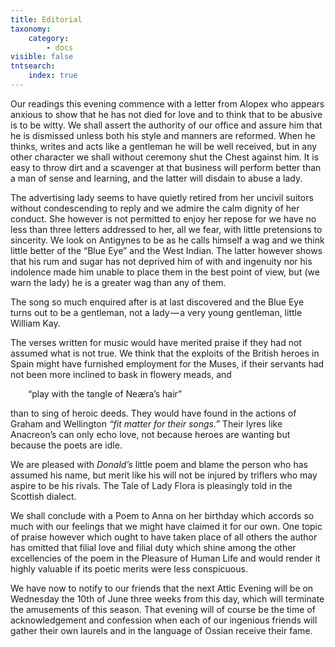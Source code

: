 ```yaml
---
title: Editorial
taxonomy:
    category:
        - docs
visible: false
tntsearch:
    index: true
---
```


Our readings this evening commence with a letter from Alopex who appears anxious to show that he has not died for love and to think that to be abusive is to be witty. We shall assert the authority of our office and assure him that he is dismissed unless both his style and manners are reformed. When he thinks, writes and acts like a gentleman he will be well received, but in any other character we shall without ceremony shut the Chest against him. It is easy to throw dirt and a scavenger at that business will perform better than a man of sense and learning, and the latter will disdain to abuse a lady.  

The advertising lady seems to have quietly retired from her uncivil suitors without condescending to reply and we admire the calm dignity of her conduct. She however is not permitted to enjoy her repose for we have no less than three letters addressed to her, all we fear, with little pretensions to sincerity. We look on Antigynes to be as he calls himself a wag and we think little better of the “Blue Eye” and the West Indian. The latter however shows that his rum and sugar has not deprived him of with and ingenuity nor his indolence made him unable to place them in the best point of view, but (we warn the lady) he is a greater wag than any of them.  

The song so much enquired after is at last discovered and the Blue Eye turns out to be a gentleman, not a lady — a very young gentleman, little William Kay.  

The verses written for music would have merited praise if they had not assumed what is not true. We think that the exploits of the British heroes in Spain might have furnished employment for the Muses, if their servants had not been more inclined to bask in flowery meads, and

&emsp;&emsp;“play with the tangle of Neæra’s hair”

than to sing of heroic deeds. They would have found in the actions of Graham and Wellington *“fit matter for their songs.”* Their lyres like Anacreon’s can only echo love, not because heroes are wanting but because the poets are idle.  

We are pleased with *Donald’s* little poem and blame the person who has assumed his name, but merit like his will not be injured by triflers who may aspire to be his rivals. The Tale of Lady Flora is pleasingly told in the Scottish dialect.  

We shall conclude with a Poem to Anna on her birthday which accords so much with our feelings that we might have claimed it for our own. One topic of praise however which ought to have taken place of all others the author has omitted that filial love and filial duty which shine among the other excellencies of the poem in the Pleasure of Human Life and would render it highly valuable if its poetic merits were less conspicuous.  

We have now to notify to our friends that the next Attic Evening will be on Wednesday the 10th of June three weeks from this day, which will terminate the amusements of this season. That evening will of course be the time of acknowledgement and confession when each of our ingenious friends will gather their own laurels and in the language of Ossian receive their fame.
